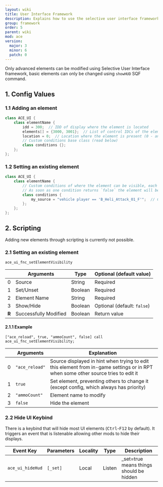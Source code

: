 ```yaml
---
layout: wiki
title: User Interface Framework
description: Explains how to use the selective user interface framework to add custom elements and toggle them using different methods.
group: framework
order: 5
parent: wiki
mod: ace
version:
  major: 3
  minor: 6
  patch: 0
---
```


Only advanced elements can be modified using Selective User Interface framework, basic elements can only be changed using `showHUD` SQF command.

## 1. Config Values

### 1.1 Adding an element

```cpp
class ACE_UI {
    class elementName {
        idd = 300;  // IDD of display where the element is located
        elements[] = {3000, 3001};  // List of control IDCs of the elements to toggle (some can have background as a separate control, this allows grouping them together)
        location = 0;  // Location where the element is present (0 - anywhere, 1 - ground only, 2 - vehicle only)
        // Custom conditions base class (read below)
        class conditions {};
    };
};
```

### 1.2 Setting an existing element

```cpp
class ACE_UI {
    class elementName {
        // Custom conditions of where the element can be visible, each condition has its own entry (use prefixes for easy identification and prevention of overwriting)
        // As soon as one condition returns `false` the element will be hidden, this can be included when adding a new element
        class conditions {
            my_source = "vehicle player == 'B_Heli_Attack_01_F'";  // Condition which makes the element visible only when player is in `'B_Heli_Attack_01_F'` vehicle.
        };
    };
};
```


## 2. Scripting

Adding new elements through scripting is currently not possible.

### 2.1 Setting an existing element

`ace_ui_fnc_setElementVisibility`

|    | Arguments | Type | Optional (default value) |
|----| --------- | ---- | ------------------------ |
| 0  | Source | String | Required |
| 1  | Set/Unset | Boolean | Required |
| 2  | Element Name | String | Required |
| 3  | Show/Hide | Boolean | Optional (default: `false`) |
| **R** | Successfully Modified | Boolean | Return value |

#### 2.1.1 Example

`["ace_reload", true, "ammoCount", false] call ace_ui_fnc_setElementVisibility;`

|    | Arguments | Explanation |
|----| --------- | ----------- |
| 0  | `"ace_reload"` | Source displayed in hint when trying to edit this element from in-game settings or in RPT when some other source tries to edit it |
| 1  | `true` | Set element, preventing others to change it (except config, which always has priority) |
| 2  | `"ammoCount"` | Element name to modify |
| 3  | `false` | Hide the element |

### 2.2 Hide UI Keybind

There is a keybind that will hide most UI elements (<kbd>Ctrl</kbd>-<kbd>F12</kbd> by default).
It triggers an event that is listenable allowing other mods to hide their displays.

| Event Key | Parameters | Locality | Type | Description |
|---------- |------------|----------|------|-------------|
| `ace_ui_hideHud` | `[_set]` | Local | Listen | _set=true means things should be hidden